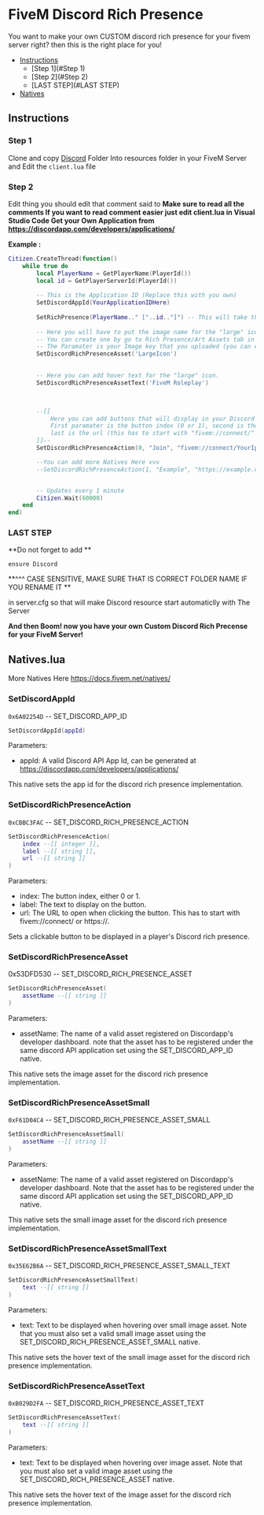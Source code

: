 # FiveM Discord Rich Presence

You want to make your own CUSTOM discord rich presence for your fivem server right?
then this is the right place for you!


- [Instructions](#Instructions)
	- [Step 1](#Step 1)
	- [Step 2](#Step 2)
	- [LAST STEP](#LAST STEP)
- [Natives](#Natives.lua)

## Instructions
### Step 1
Clone and copy [Discord](/tree/main/discord "Discord") Folder Into resources folder in your FiveM Server and Edit the `client.lua` file


### Step 2
Edit thing you should edit that comment said to
**Make sure to read all the comments
If you want to read comment easier just edit client.lua in Visual Studio Code
Get your Own Application from https://discordapp.com/developers/applications/**

**Example :**

```lua
Citizen.CreateThread(function()
	while true do
        local PlayerName = GetPlayerName(PlayerId())
        local id = GetPlayerServerId(PlayerId())
		
        -- This is the Application ID (Replace this with you own)
		SetDiscordAppId(YourApplicationIDHere)
		
        SetRichPresence(PlayerName.." ["..id.."]") -- This will take the player name and the Id
		
        -- Here you will have to put the image name for the "large" icon.
		-- You can create one by go to Rich Presence/Art Assets tab in your application and  click Add Image(s)
		-- The Paramater is your Image key that you uploaded (you can change it too once you upload)
		SetDiscordRichPresenceAsset('LargeIcon')
        

        -- Here you can add hover text for the "large" icon.
        SetDiscordRichPresenceAssetText('FiveM Roleplay')
       


        --[[ 
            Here you can add buttons that will display in your Discord Status,
            First paramater is the button index (0 or 1), second is the title and 
            last is the url (this has to start with "fivem://connect/" or "https://") 
        ]]--
        SetDiscordRichPresenceAction(0, "Join", "fivem://connect/YourIpHere")

		--You can add more Natives Here vvv
		--SetDiscordRichPresenceAction(1, "Example", "https://example.com")


        -- Updates every 1 minute
		Citizen.Wait(60000)
	end
end)
```

### LAST STEP
**Do not forget to add **

`ensure Discord` 

**^^^ CASE SENSITIVE, MAKE SURE THAT IS CORRECT FOLDER NAME IF YOU RENAME IT **

in server.cfg so that will make Discord resource start automaticlly with The Server

**And then Boom! now you have your own Custom Discord Rich Precense for your FiveM Server!**


## Natives.lua
More Natives Here https://docs.fivem.net/natives/
### SetDiscordAppId
`0x6A02254D`
-- SET_DISCORD_APP_ID
```lua
SetDiscordAppId(appId)
```

Parameters:
- appId: A valid Discord API App Id, can be generated at https://discordapp.com/developers/applications/

This native sets the app id for the discord rich presence implementation.

### SetDiscordRichPresenceAction
`0xCBBC3FAC`
-- SET_DISCORD_RICH_PRESENCE_ACTION
```lua
SetDiscordRichPresenceAction(
	index --[[ integer ]], 
	label --[[ string ]], 
	url --[[ string ]]
)
```

Parameters:
- index: The button index, either 0 or 1.
- label: The text to display on the button.
- url: The URL to open when clicking the button. This has to start with fivem://connect/ or https://.

Sets a clickable button to be displayed in a player's Discord rich presence.

### SetDiscordRichPresenceAsset
0x53DFD530
-- SET_DISCORD_RICH_PRESENCE_ASSET
```lua
SetDiscordRichPresenceAsset(
	assetName --[[ string ]]
)
```

Parameters:
- assetName: The name of a valid asset registered on Discordapp's developer dashboard. 	note that the asset has to be registered under the same discord API application set using 	the SET_DISCORD_APP_ID native.

This native sets the image asset for the discord rich presence implementation.

### SetDiscordRichPresenceAssetSmall
`0xF61D04C4`
-- SET_DISCORD_RICH_PRESENCE_ASSET_SMALL
```lua
SetDiscordRichPresenceAssetSmall(
	assetName --[[ string ]]
)
```

Parameters:
- assetName: The name of a valid asset registered on Discordapp's developer dashboard. Note that the asset has to be registered under the same discord API application set using the SET_DISCORD_APP_ID native.

This native sets the small image asset for the discord rich presence implementation.

### SetDiscordRichPresenceAssetSmallText
`0x35E62B6A`
-- SET_DISCORD_RICH_PRESENCE_ASSET_SMALL_TEXT
```lua
SetDiscordRichPresenceAssetSmallText(
	text --[[ string ]]
)
```

Parameters:
- text: Text to be displayed when hovering over small image asset. Note that you must also set a valid small image asset using the SET_DISCORD_RICH_PRESENCE_ASSET_SMALL native.

This native sets the hover text of the small image asset for the discord rich presence implementation.

### SetDiscordRichPresenceAssetText
`0xB029D2FA`
-- SET_DISCORD_RICH_PRESENCE_ASSET_TEXT
```lua
SetDiscordRichPresenceAssetText(
	text --[[ string ]]
)
```

Parameters:
- text: Text to be displayed when hovering over image asset. Note that you must also set a valid image asset using the SET_DISCORD_RICH_PRESENCE_ASSET native.

This native sets the hover text of the image asset for the discord rich presence implementation.
